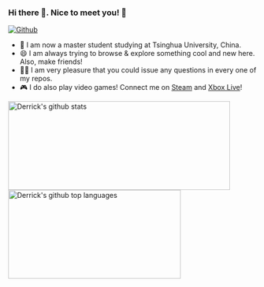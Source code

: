 ### Hi there 👋. Nice to meet you! 🥸
 [![Github](https://img.shields.io/github/followers/dykderrick?label=Followers&style=social)](https://github.com/dykderrick)

- 📖 I am now a master student studying at Tsinghua University, China.
- 😄 I am always trying to browse & explore something cool and new here. Also, make friends!
- 👨‍💻 I am very pleasure that you could issue any questions in every one of my repos.
- 🎮 I do also play video games! Connect me on [Steam](https://steamcommunity.com/id/dykderrick/) and [Xbox Live](http://live.xbox.com/Profile?Gamertag=dykderrick)!

<a href="https://github.com/dykderrick">
  <img height="180em" width="450em" src="https://github-readme-stats.vercel.app/api?username=dykderrick&theme=radical&show_icons=true&include_all_commits=true&hide=contribs,issues" alt="Derrick's github stats" />  
  <img height="180em" width="350em" src="https://github-readme-stats.vercel.app/api/top-langs/?username=dykderrick&layout=compact&theme=radical" alt="Derrick's github top languages" />
</a>
<br/>

<!--
**dykderrick/dykderrick** is a ✨ _special_ ✨ repository because its `README.md` (this file) appears on your GitHub profile.

Here are some ideas to get you started:

- 🔭 I’m currently working on ...
- 🌱 I’m currently learning ...
- 👯 I’m looking to collaborate on ...
- 🤔 I’m looking for help with ...
- 💬 Ask me about ...
- 📫 How to reach me: ...
- 😄 Pronouns: ...
- ⚡ Fun fact: ...
-->
